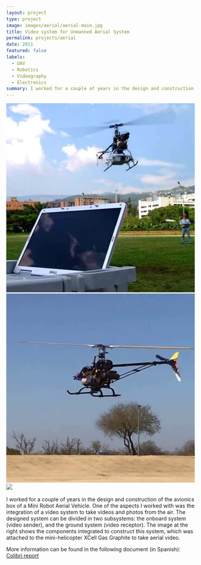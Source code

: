 ```yaml
---
layout: project
type: project
image: images/aerial/aerial-main.jpg
title: Video system for Unmanned Aerial System
permalink: projects/aerial
date: 2011
featured: false
labels:
  - UAV
  - Robotics
  - Videography
  - Electronics
summary: I worked for a couple of years in the design and construction of the avionics box of a Mini Robot Aerial Vehicle. One of the aspects I worked with was the integration of a video system to take videos and photos from the air.
---
```

<div class="ui small rounded images">
  <img class="ui medium right floated rounded image" src="../images/aerial/aerial-main.jpg">
  <img class="ui medium right floated rounded image" src="../images/aerial/aerial-desert.jpg">
</div>

<img class="ui medium right floated rounded image" src="../images/aerial/eolic-diagram.jpg">

I worked for a couple of years in the design and construction of the avionics box of a Mini Robot Aerial Vehicle. One of the aspects I worked with was the integration of a video system to take videos and photos from the air. The designed system can be divided in two subsystems: the onboard system (video sender), and the ground system (video receptor). The image at the right shows the components integrated to construct this system, which was attached to the mini-helicopter XCell Gas Graphite to take aerial video.

More information can be found in the following document (in Spanish): <a href="../images/aerial/colibri.pdf"><i class="large github icon"></i>Colibri report</a>